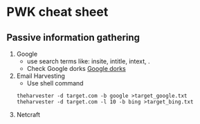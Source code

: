 # PWK cheat sheet

## Passive information gathering
1. Google
	- use search terms like: insite, intitle, intext, .    
	- Check Google dorks [Google dorks](https://www.exploit-db.com/google-hacking-database/)
2. Email Harvesting
	- Use shell command
	```shell
	theharvester -d target.com -b google >target_google.txt
	theharvester -d target.com -l 10 -b bing >target_bing.txt
	```
3. Netcraft